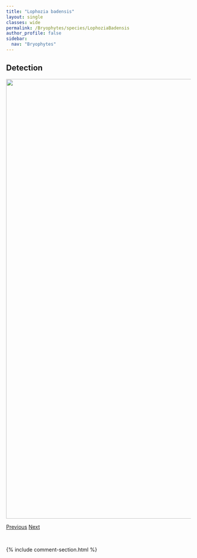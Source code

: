 ```yaml
---
title: "Lophozia badensis"
layout: single
classes: wide
permalink: /Bryophytes/species/LophoziaBadensis
author_profile: false
sidebar:
  nav: "Bryophytes"
---
```


<h2>Detection</h2>

<a href="https://drive.google.com/uc?export=view&id=1l4BrsQ7oBRgWMAKH8MXQm5xaGSgiPMyG">
<img src="https://drive.google.com/uc?export=view&id=1l4BrsQ7oBRgWMAKH8MXQm5xaGSgiPMyG" height = "1200" width = "800">
</a>


<a href="/DevelopmentWebsite/Bryophytes/species/LophoziaAscendens" class="pagination--pager" title="Lophozia ascendens">Previous</a> <a href="/DevelopmentWebsite/Bryophytes/species/LophoziaBantriensis" class="pagination--pager" title="Lophozia bantriensis">Next</a>

<p>&nbsp;</p>

{% include comment-section.html %}
